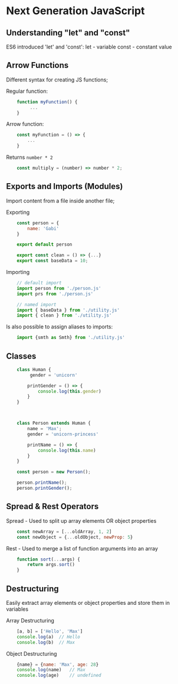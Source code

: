 # Next Generation JavaScript


## Understanding "let" and "const"

ES6 introduced 'let' and 'const':
let - variable
const - constant value


## Arrow Functions
Different syntax for creating JS functions;

Regular function:
```js
    function myFunction() {
         ...
    }
```

Arrow function:
```js
    const myFunction = () => {
        ...
    }
```

Returns ``number * 2``
```js
    const multiply = (number) => number * 2;
```


## Exports and Imports (Modules)
Import content from a file inside another file;

Exporting
```js
    const person = {
        name: 'Gabi'
    }

    export default person
```
```js
    export const clean = () => {...}
    export const baseData = 10;
```


Importing
```js
    // default import
    import person from './person.js'
    import prs from './person.js'

    // named import
    import { baseData } from './utility.js'
    import { clean } from './utility.js'
```

Is also possible to assign aliases to imports:
```js
    import {smth as Smth} from './utility.js'
```


## Classes

```js
    class Human {
         gender = 'unicorn'

        printGender = () => {
            console.log(this.gender)
        }
    }



    class Person extends Human {
        name = 'Max';
        gender = 'unicorn-princess'

        printName = () => {
            console.log(this.name)
        }
    }

    const person = new Person();

    person.printName();
    person.printGender();
```

## Spread & Rest Operators

Spread - Used to split up array elements OR object properties
```js
    const newArray = [...oldArray, 1, 2]
    const newObject = {...oldObject, newProp: 5}
```
Rest - Used to merge a list of function arguments into an array
```js
    function sort(...args) {
        return args.sort()
    }
```

## Destructuring

Easily extract array elements or object properties and store them in variables

Array Destructuring
```js
    [a, b] = ['Hello', 'Max']
    console.log(a)  // Hello
    console.log(b)  // Max
```

Object Destructuring
```js
    {name} = {name: 'Max', age: 28}
    console.log(name)   // Max
    console.log(age)    // undefined
```



